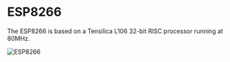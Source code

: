# ESP8266
The ESP8266 is based on a Tensilica L106 32-bit RISC processor running at 80MHz.

![ESP8266](https://github.com/user-attachments/assets/29586807-473e-45cf-a90e-4f5455e8a8fd)
